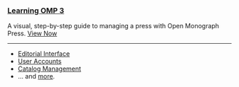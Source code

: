 
### [Learning OMP 3](/learning-omp/en)

A visual, step-by-step guide to managing a press with Open Monograph Press. [View Now](learning-omp/)

---

- [Editorial Interface](learning-omp/en/editorial-interface)
- [User Accounts](learning-omp/en/user-accounts)
- [Catalog Management](learning-omp/en/catalog-management)
- ... and [more](learning-omp/en/).
